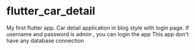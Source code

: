 # flutter_car_detail
My first flutter app.
Car detail application in blog style with login page.
If username and password is admin , you can login the app
This app don't have any database connection
